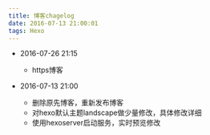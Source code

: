 ```yaml
---
title: 博客chagelog
date: 2016-07-13 21:00:01
tags: Hexo
---
```





- 2016-07-26 21:15
  - https博客

- 2016-07-13 21:00
  - 删除原先博客，重新发布博客
  - 对hexo默认主题landscape做少量修改，具体修改详细
  - 使用hexoserver启动服务，实时预览修改





